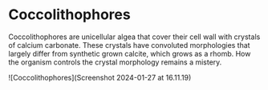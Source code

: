 # Coccolithophores

Coccolithophores are unicellular algea that cover their cell wall with crystals of calcium carbonate. These crystals have convoluted morphologies that largely differ from synthetic grown calcite, which grows as a rhomb. How the organism controls the crystal morphology remains a mistery.

![Coccolithophores](Screenshot 2024-01-27 at 16.11.19)